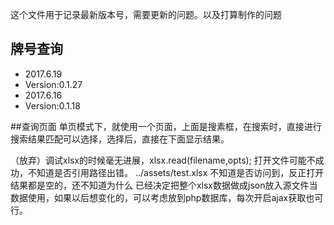 这个文件用于记录最新版本号，需要更新的问题。以及打算制作的问题

## 牌号查询
* 2017.6.19
* Version:0.1.27
* 2017.6.16
* Version:0.1.18



##查询页面
单页模式下，就使用一个页面，上面是搜素框，在搜索时，直接进行搜索结果匹配可以选择，选择后，直接在下面显示结果。


（放弃）调试xlsx的时候毫无进展，xlsx.read(filename,opts); 打开文件可能不成功，不知道是否引用路径出错。
../assets/test.xlsx  不知道是否访问到，反正打开结果都是空的，还不知道为什么
已经决定把整个xlsx数据做成json放入源文件当数据使用，如果以后想变化的，可以考虑放到php数据库，每次开启ajax获取也可行。











